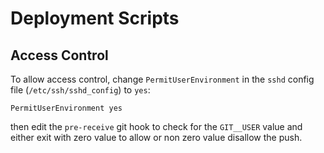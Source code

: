 # Deployment Scripts

## Access Control

To allow access control, change `PermitUserEnvironment` in the `sshd` config
file (`/etc/ssh/sshd_config`) to `yes`:

    PermitUserEnvironment yes

then edit the `pre-receive` git hook to check for the `GIT__USER` value and
either exit with zero value to allow or non zero value disallow the push.
